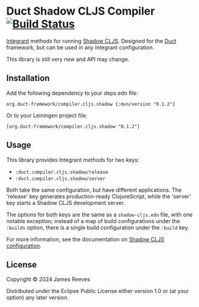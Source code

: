 # Duct Shadow CLJS Compiler [![Build Status](https://github.com/duct-framework/compiler.cljs.shadow/actions/workflows/test.yml/badge.svg)](https://github.com/duct-framework/compiler.cljs.shadow/actions/workflows/test.yml)

[Integrant][] methods for running [Shadow CLJS][]. Designed for
the [Duct][] framework, but can be used in any Integrant configuration.

This library is still very new and API may change.

[duct]: https://github.com/duct-framework/duct
[integrant]: https://github.com/weavejester/integrant
[shadow cljs]: https://github.com/thheller/shadow-cljs

## Installation

Add the following dependency to your deps.edn file:

    org.duct-framework/compiler.cljs.shadow {:mvn/version "0.1.2"}

Or to your Leiningen project file:

    [org.duct-framework/compiler.cljs.shadow "0.1.2"]

## Usage

This library provides Integrant methods for two keys:

- `:duct.compiler.cljs.shadow/release`
- `:duct.compiler.cljs.shadow/server`

Both take the same configuration, but have different applications. The
'release' key generates production-ready ClojureScript, while the
'server' key starts a Shadow CLJS development server.

The options for both keys are the same as a `shadow-cljs.edn` file, with
one notable exception; instead of a map of build configurations under
the `:builds` option, there is a single build configuration under the
`:build` key.

For more information, see the documentation on [Shadow CLJS
configuration][config].

[config]: https://shadow-cljs.github.io/docs/UsersGuide.html#config

## License

Copyright © 2024 James Reeves

Distributed under the Eclipse Public License either version 1.0 or (at
your option) any later version.
